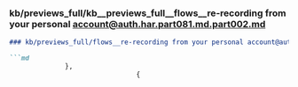 ### kb/previews_full/kb__previews_full__flows__re-recording from your personal account@auth.har.part081.md.part002.md

```md
### kb/previews_full/flows__re-recording from your personal account@auth.har.part081.md (part 002)

```md
              },
                                {
                           
```

```

```
